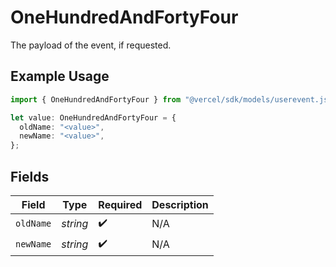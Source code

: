 # OneHundredAndFortyFour

The payload of the event, if requested.

## Example Usage

```typescript
import { OneHundredAndFortyFour } from "@vercel/sdk/models/userevent.js";

let value: OneHundredAndFortyFour = {
  oldName: "<value>",
  newName: "<value>",
};
```

## Fields

| Field              | Type               | Required           | Description        |
| ------------------ | ------------------ | ------------------ | ------------------ |
| `oldName`          | *string*           | :heavy_check_mark: | N/A                |
| `newName`          | *string*           | :heavy_check_mark: | N/A                |